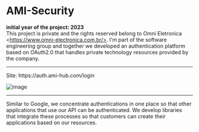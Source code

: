 # AMI-Security

**initial year of the project: 2023**<br>
This project is private and the rights reserved belong to Omni Eletronica &lt;https://www.omni-electronica.com.br/>. I'm part of the software engineering group and together we developed an authentication platform based on OAuth2.0 that handles private technology resources provided by the company.

<hr>
Site: https://auth.ami-hub.com/login

![image](https://github.com/lamecksf/ami-security/assets/8169680/e66b5ee4-eac4-429c-bc96-4811eda647dd)

<hr>
Similar to Google, we concentrate authentications in one place so that other applications that use our API can be authenticated. We develop libraries that integrate these processes so that customers can create their applications based on our resources.
